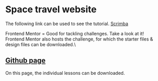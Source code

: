 # Space travel website
The following link can be used to see the tutorial.
[Scrimba](https://scrimba.com/build-a-space-travel-website-c014)

Frontend Mentor = Good for tackling challenges. Take a look at it!\
Frontend Mentor also hosts the challenge, for which the starter files & design files can be downloaded.\

## [Github page](https://github.com/kevin-powell/space-tourism/tree/main)
On this page, the individual lessons can be downloaded.

